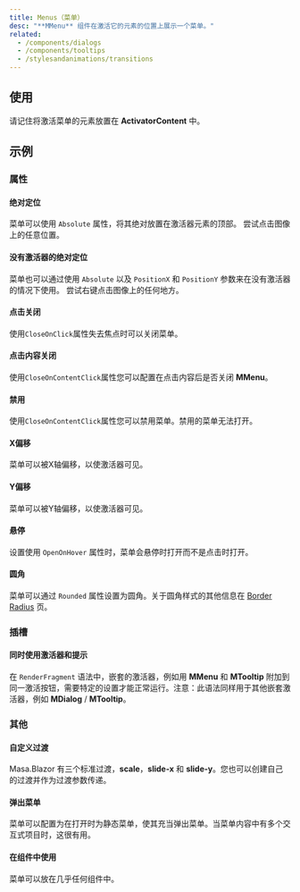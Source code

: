 ```yaml
---
title: Menus（菜单）
desc: "**MMenu** 组件在激活它的元素的位置上展示一个菜单。"
related:
  - /components/dialogs
  - /components/tooltips
  - /stylesandanimations/transitions
---
```


## 使用

请记住将激活菜单的元素放置在 **ActivatorContent** 中。

<menus-usage></menus-usage>

## 示例

### 属性

#### 绝对定位

菜单可以使用 `Absolute` 属性，将其绝对放置在激活器元素的顶部。 尝试点击图像上的任意位置。

<example file="" />

#### 没有激活器的绝对定位

菜单也可以通过使用 `Absolute` 以及 `PositionX` 和 `PositionY` 参数来在没有激活器的情况下使用。 尝试右键点击图像上的任何地方。

<example file="" />

#### 点击关闭

使用`CloseOnClick`属性失去焦点时可以关闭菜单。

<example file="" />

#### 点击内容关闭

使用`CloseOnContentClick`属性您可以配置在点击内容后是否关闭 **MMenu**。

<example file="" />

#### 禁用

使用`CloseOnContentClick`属性您可以禁用菜单。禁用的菜单无法打开。

<example file="" />

#### X偏移

菜单可以被X轴偏移，以使激活器可见。

<example file="" />

#### Y偏移

菜单可以被Y轴偏移，以使激活器可见。

<example file="" />

#### 悬停

设置使用 `OpenOnHover` 属性时，菜单会悬停时打开而不是点击时打开。

<example file="" />

#### 圆角

菜单可以通过 `Rounded` 属性设置为圆角。关于圆角样式的其他信息在 [Border Radius](/stylesandanimations/border-radius) 页。

<example file="" />

### 插槽

#### 同时使用激活器和提示

在 `RenderFragment` 语法中，嵌套的激活器，例如用 **MMenu** 和 **MTooltip** 附加到同一激活按钮，需要特定的设置才能正常运行。注意：此语法同样用于其他嵌套激活器，例如 **MDialog**
/ **MTooltip**。

<example file="" />

### 其他

#### 自定义过渡

Masa.Blazor 有三个标准过渡，**scale**，**slide-x** 和 **slide-y**。您也可以创建自己的过渡并作为过渡参数传递。

<example file="" />

#### 弹出菜单

菜单可以配置为在打开时为静态菜单，使其充当弹出菜单。当菜单内容中有多个交互式项目时，这很有用。

<example file="" />

#### 在组件中使用

菜单可以放在几乎任何组件中。

<example file="" />
